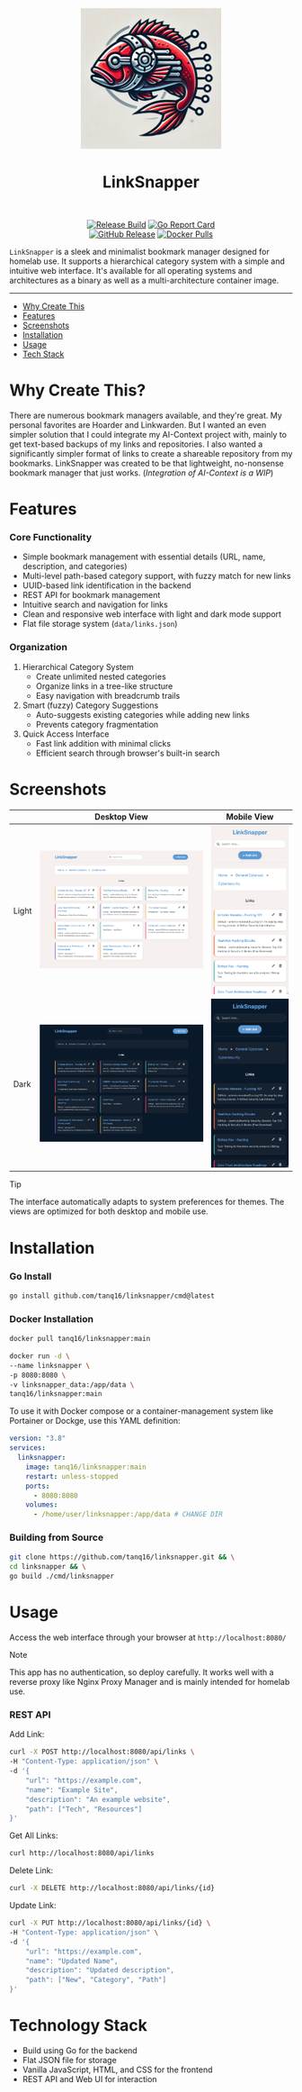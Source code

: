 <p align="center">
<img src="/assets/logo.png" alt="LinkSnapper Logo" width=250px /><br>
<h1 align="center">LinkSnapper</h1><br>

<p align="center">
<a href="https://github.com/tanq16/linksnapper/actions/workflows/release.yml"><img src="https://github.com/tanq16/linksnapper/actions/workflows/release.yml/badge.svg" alt="Release Build"></a>&nbsp;<a href="https://goreportcard.com/report/github.com/tanq16/linksnapper"><img src="https://goreportcard.com/badge/github.com/tanq16/linksnapper" alt="Go Report Card"></a><br>
<a href="https://github.com/Tanq16/linksnapper/releases"><img alt="GitHub Release" src="https://img.shields.io/github/v/release/tanq16/linksnapper"></a>&nbsp;<a href="https://hub.docker.com/r/tanq16/linksnapper"><img alt="Docker Pulls" src="https://img.shields.io/docker/pulls/tanq16/linksnapper"></a>
</p>
</p>

`LinkSnapper` is a sleek and minimalist bookmark manager designed for homelab use. It supports a hierarchical category system with a simple and intuitive web interface. It's available for all operating systems and architectures as a binary as well as a multi-architecture container image.

---

- [Why Create This](#why-create-this)
- [Features](#features)
- [Screenshots](#screenshots)
- [Installation](#installation)
- [Usage](#usage)
- [Tech Stack](#technology-stack)

# Why Create This?

There are numerous bookmark managers available, and they're great. My personal favorites are Hoarder and Linkwarden. But I wanted an even simpler solution that I could integrate my AI-Context project with, mainly to get text-based backups of my links and repositories. I also wanted a significantly simpler format of links to create a shareable repository from my bookmarks. LinkSnapper was created to be that lightweight, no-nonsense bookmark manager that just works. (*Integration of AI-Context is a WIP*)

# Features

### Core Functionality

- Simple bookmark management with essential details (URL, name, description, and categories)
- Multi-level path-based category support, with fuzzy match for new links
- UUID-based link identification in the backend
- REST API for bookmark management
- Intuitive search and navigation for links
- Clean and responsive web interface with light and dark mode support
- Flat file storage system (`data/links.json`)

### Organization

1. Hierarchical Category System
    - Create unlimited nested categories
    - Organize links in a tree-like structure
    - Easy navigation with breadcrumb trails
2. Smart (fuzzy) Category Suggestions
    - Auto-suggests existing categories while adding new links
    - Prevents category fragmentation
3. Quick Access Interface
    - Fast link addition with minimal clicks
    - Efficient search through browser's built-in search

# Screenshots

| | Desktop View | Mobile View |
| --- | --- | --- |
| Light | <img src="/assets/dlight.png" alt="Light" /> | <img src="/assets/mlight.png" alt="Mobile Light" /> |
| Dark | <img src="/assets/ddark.png" alt="Dark" /> | <img src="/assets/mdark.png" alt="Mobile Dark" /> |

> [!TIP]
> The interface automatically adapts to system preferences for themes. The views are optimized for both desktop and mobile use.

# Installation

### Go Install

```bash
go install github.com/tanq16/linksnapper/cmd@latest
```

### Docker Installation

```bash
docker pull tanq16/linksnapper:main
```

```bash
docker run -d \
--name linksnapper \
-p 8080:8080 \
-v linksnapper_data:/app/data \
tanq16/linksnapper:main
```

To use it with Docker compose or a container-management system like Portainer or Dockge, use this YAML definition:

```yaml
version: "3.8"
services:
  linksnapper:
    image: tanq16/linksnapper:main
    restart: unless-stopped
    ports:
      - 8080:8080
    volumes:
      - /home/user/linksnapper:/app/data # CHANGE DIR
```

### Building from Source

```bash
git clone https://github.com/tanq16/linksnapper.git && \
cd linksnapper && \
go build ./cmd/linksnapper
```

# Usage

Access the web interface through your browser at `http://localhost:8080/`

> [!NOTE]
> This app has no authentication, so deploy carefully. It works well with a reverse proxy like Nginx Proxy Manager and is mainly intended for homelab use.

### REST API

Add Link:

```bash
curl -X POST http://localhost:8080/api/links \
-H "Content-Type: application/json" \
-d '{
    "url": "https://example.com",
    "name": "Example Site",
    "description": "An example website",
    "path": ["Tech", "Resources"]
}'
```

Get All Links:

```bash
curl http://localhost:8080/api/links
```

Delete Link:

```bash
curl -X DELETE http://localhost:8080/api/links/{id}
```

Update Link:

```bash
curl -X PUT http://localhost:8080/api/links/{id} \
-H "Content-Type: application/json" \
-d '{
    "url": "https://example.com",
    "name": "Updated Name",
    "description": "Updated description",
    "path": ["New", "Category", "Path"]
}'
```

# Technology Stack

- Build using Go for the backend
- Flat JSON file for storage
- Vanilla JavaScript, HTML, and CSS for the frontend
- REST API and Web UI for interaction
